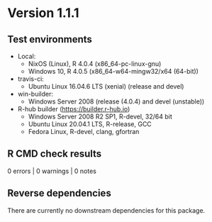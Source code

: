 # Version 1.1.1

## Test environments

* Local:
  - NixOS (Linux), R 4.0.4 (x86_64-pc-linux-gnu)
  - Windows 10, R 4.0.5 (x86_64-w64-mingw32/x64 (64-bit))
* travis-ci:
  - Ubuntu Linux 16.04.6 LTS (xenial) (release and devel)
* win-builder:
  - Windows Server 2008 (release (4.0.4) and devel (unstable))
* R-hub builder (https://builder.r-hub.io)
  - Windows Server 2008 R2 SP1, R-devel, 32/64 bit
  - Ubuntu Linux 20.04.1 LTS, R-release, GCC
  - Fedora Linux, R-devel, clang, gfortran

## R CMD check results

0 errors | 0 warnings | 0 notes

## Reverse dependencies

There are currently no downstream dependencies for this package.
